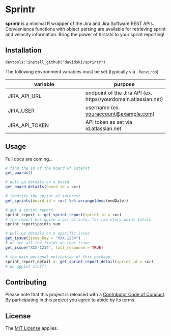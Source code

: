 <!-- README.md is generated from README.Rmd. Please edit that file -->
Sprintr
=======

**sprintr** is a minimal R wrapper of the Jira and Jira Software REST
APIs. Convienience functions with object parsing are available for
retrieving sprint and velocity information. Bring the power of \#rstats
to your sprint reporting!

Installation
------------

`devtools::install_github("davidski/sprintr")`

The following environment variables must be set (typically via
`.Renviron`)

<table>
<colgroup>
<col style="width: 52%" />
<col style="width: 47%" />
</colgroup>
<thead>
<tr class="header">
<th>variable</th>
<th>purpose</th>
</tr>
</thead>
<tbody>
<tr class="odd">
<td>JIRA_API_URL</td>
<td>endpoint of the Jira API (ex. https//yourdomain.atlassian.net)</td>
</tr>
<tr class="even">
<td>JIRA_USER</td>
<td>username (ex. <a href="mailto:youraccount@example.com" class="email">youraccount@example.com</a>)</td>
</tr>
<tr class="odd">
<td>JIRA_API_TOKEN</td>
<td>API token as set via id.atlassian.net</td>
</tr>
</tbody>
</table>

Usage
-----

Full docs are coming…

``` r
# find the ID of the board of interst
get_boards()

# pull up details on a board
get_board_details(board_id = <x>)

# identify the sprint of interest
get_sprints(board_id = <x>) %>% arrange(desc(endDate))

# get a sprint report
sprint_report <- get_sprint_report(sprint_id = <x>)
# the report has quite a bit of info, for raw story point totals
sprint_report$points_sum

# pull up details on a specific issue
get_issue(issue_key = "XXX-1234")
# or see all the fields on that issue
get_issue("XXX-1234", full_response = TRUE)

# the main personal motivation of this package
sprint_report_detail <- get_sprint_report_detail(sprint_id = <x>)
# do ggplot stuff!
```

Contributing
------------

Please note that this project is released with a [Contributor Code of
Conduct](CONDUCT.md). By participating in this project you agree to
abide by its terms.

License
-------

The [MIT License](LICENSE) applies.
